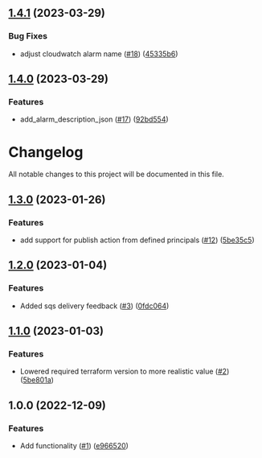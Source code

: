 ## [1.4.1](https://github.com/justtrackio/terraform-aws-sns-topic/compare/v1.4.0...v1.4.1) (2023-03-29)


### Bug Fixes

* adjust cloudwatch alarm name ([#18](https://github.com/justtrackio/terraform-aws-sns-topic/issues/18)) ([45335b6](https://github.com/justtrackio/terraform-aws-sns-topic/commit/45335b6675e3972a662eee1214481ca2aa1de4a6))

## [1.4.0](https://github.com/justtrackio/terraform-aws-sns-topic/compare/v1.3.0...v1.4.0) (2023-03-29)


### Features

* add_alarm_description_json ([#17](https://github.com/justtrackio/terraform-aws-sns-topic/issues/17)) ([92bd554](https://github.com/justtrackio/terraform-aws-sns-topic/commit/92bd554395fa1849932a27cc10b355879c3ed4e0))

# Changelog

All notable changes to this project will be documented in this file.

## [1.3.0](https://github.com/justtrackio/terraform-aws-sns-topic/compare/v1.2.0...v1.3.0) (2023-01-26)


### Features

* add support for publish action from defined principals ([#12](https://github.com/justtrackio/terraform-aws-sns-topic/issues/12)) ([5be35c5](https://github.com/justtrackio/terraform-aws-sns-topic/commit/5be35c5ad8fb67eaf6779fd65f0990ffc3464bd4))

## [1.2.0](https://github.com/justtrackio/terraform-aws-sns-topic/compare/v1.1.0...v1.2.0) (2023-01-04)


### Features

* Added sqs delivery feedback ([#3](https://github.com/justtrackio/terraform-aws-sns-topic/issues/3)) ([0fdc064](https://github.com/justtrackio/terraform-aws-sns-topic/commit/0fdc064c4670df9a51fef0fd0a436f669efb05a0))

## [1.1.0](https://github.com/justtrackio/terraform-aws-sns-topic/compare/v1.0.0...v1.1.0) (2023-01-03)


### Features

* Lowered required terraform version to more realistic value ([#2](https://github.com/justtrackio/terraform-aws-sns-topic/issues/2)) ([5be801a](https://github.com/justtrackio/terraform-aws-sns-topic/commit/5be801ad6aa710b03d436c412d18425ed9557a4b))

## 1.0.0 (2022-12-09)


### Features

* Add functionality ([#1](https://github.com/justtrackio/terraform-aws-sns-topic/issues/1)) ([e966520](https://github.com/justtrackio/terraform-aws-sns-topic/commit/e9665206ab1cf1eadebf38c59054d38b630297be))
